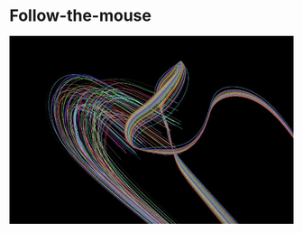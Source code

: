 # Follow-the-mouse
![alt text](https://github.com/donscara/Follow-the-mouse/blob/main/2020-12-26%2023.03.11%20127.0.0.1%20ad2ff8f3f2df.jpg)


